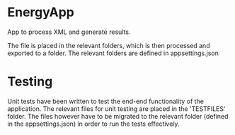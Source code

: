 # EnergyApp
App to process XML and generate results. 

The file is placed in the relevant folders, which is then processed and exported to a folder. The relevant folders are defined in appsettings.json

# Testing
Unit tests have been written to test the end-end functionality of the application. The relevant files for unit testing are placed in the 'TESTFILES' folder. The files however have to be migrated to the relevant folder (defined in the appsettings.json) in order to run the tests effectively. 


